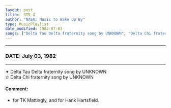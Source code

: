 ```yaml
---
layout: post
title:  STS-4
author: "NASA: Music to Wake Up By"
type: MusicPlaylist
date_modified: 1982-07-03
songs: ["Delta Tau Delta fraternity song by UNKNOWN", "Delta Chi fraternity song by UNKNOWN"]
---
```


----
### DATE: July 03, 1982
----
✦ Delta Tau Delta fraternity song by UNKNOWN  &nbsp;<br />
✫ Delta Chi fraternity song by UNKNOWN

#### Comment:
* for TK Mattingly, and
for Hank Hartsfield.



<br/>
<center>
	<a target="_blank"
	   href="https://twitter.com/intent/tweet?hashtags=Space,NASA,Playlist,NASAWakeupCalls,SpaceProgram&text={{ page.author}}, '{{ page.songs.first }}' {{ page.title }}, {{ page.date | date: '%B %d, %Y' }}. {{ site.url }}{{ page.url }} @nasawakeupcalls">
	   <i class="fab fa-twitter" alt="Tweet this page" style="font-size: 1.3em;"></i>
	</a>
	&nbsp; 	<i class="fas fa-user-astronaut" style="font-size: 1.5em;"></i> &nbsp;
    <a type="amzn" search="'Delta Tau Delta fraternity song by UNKNOWN' or 'Delta Chi fraternity song by UNKNOWN'" category="popular music">
        <i class="fab fa-amazon" style="font-size: 1.3em;"></i>
    </a>
</center>

